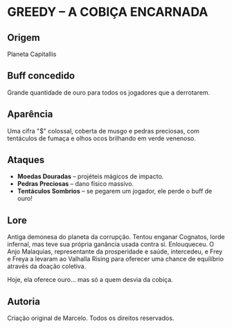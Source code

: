 # GREEDY – A COBIÇA ENCARNADA

## Origem
Planeta Capitallis

## Buff concedido
Grande quantidade de ouro para todos os jogadores que a derrotarem.

## Aparência
Uma cifra "$" colossal, coberta de musgo e pedras preciosas, com tentáculos de fumaça e olhos ocos brilhando em verde venenoso.

## Ataques
- **Moedas Douradas** – projéteis mágicos de impacto.
- **Pedras Preciosas** – dano físico massivo.
- **Tentáculos Sombrios** – se pegarem um jogador, ele perde o buff de ouro!

## Lore
Antiga demonesa do planeta da corrupção. Tentou enganar Cognatos, lorde infernal, mas teve sua própria ganância usada contra si. Enlouqueceu. O Anjo Malaquias, representante da prosperidade e saúde, intercedeu, e Frey e Freya a levaram ao Valhalla Rising para oferecer uma chance de equilíbrio através da doação coletiva.

Hoje, ela oferece ouro... mas só a quem desvia da cobiça.

## Autoria
Criação original de Marcelo. Todos os direitos reservados.
